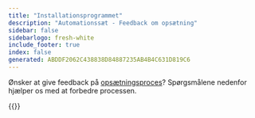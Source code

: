 ```yaml
---
title: "Installationsprogrammet"
description: "Automationssæt - Feedback om opsætning"
sidebar: false
sidebarlogo: fresh-white
include_footer: true
index: false
generated: ABDDF2062C438838D84887235AB4B4C631D819C6
---
```


Ønsker at give feedback på [opsætningsproces](/da/get-started/setup)? Spørgsmålene nedenfor hjælper os med at forbedre processen.

{{<questions name="/content/da/get-started/setup-feedback.json" completed="Tak, fordi du har fuldført opsætningstrin" showNavigationButtons=true locale="da">}}
